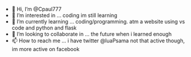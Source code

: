 - 👋 Hi, I’m @Cpaul777
- 👀 I’m interested in ... coding im still learning 
- 🌱 I’m currently learning ... coding/programming.  atm a website using vs code and python and flask
- 💞️ I’m looking to collaborate in ... the future when i learned enough
- 📫 How to reach me ... i have  twitter @luaPsama not that active though, im more active on facebook

<!---
Cpaul777/Cpaul777 is a ✨ special ✨ repository because its `README.md` (this file) appears on your GitHub profile.
You can click the Preview link to take a look at your changes.
--->
